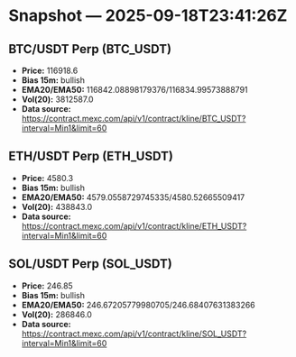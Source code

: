 # Snapshot — 2025-09-18T23:41:26Z

## BTC/USDT Perp (BTC_USDT)
- **Price:** 116918.6
- **Bias 15m:** bullish
- **EMA20/EMA50:** 116842.08898179376/116834.99573888791
- **Vol(20):** 3812587.0
- **Data source:** https://contract.mexc.com/api/v1/contract/kline/BTC_USDT?interval=Min1&limit=60

## ETH/USDT Perp (ETH_USDT)
- **Price:** 4580.3
- **Bias 15m:** bullish
- **EMA20/EMA50:** 4579.0558729745335/4580.52665509417
- **Vol(20):** 438843.0
- **Data source:** https://contract.mexc.com/api/v1/contract/kline/ETH_USDT?interval=Min1&limit=60

## SOL/USDT Perp (SOL_USDT)
- **Price:** 246.85
- **Bias 15m:** bullish
- **EMA20/EMA50:** 246.67205779980705/246.68407631383266
- **Vol(20):** 286846.0
- **Data source:** https://contract.mexc.com/api/v1/contract/kline/SOL_USDT?interval=Min1&limit=60
